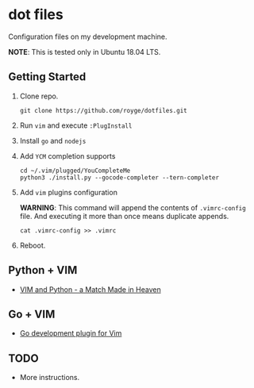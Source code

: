 # dot files

Configuration files on my development machine.

**NOTE**: This is tested only in Ubuntu 18.04 LTS.

## Getting Started

1. Clone repo.

    ```
    git clone https://github.com/royge/dotfiles.git
    ```

1. Run ```vim``` and execute ```:PlugInstall```

1. Install `go` and `nodejs`

1. Add `YCM` completion supports

    ```
    cd ~/.vim/plugged/YouCompleteMe
    python3 ./install.py --gocode-completer --tern-completer
    ```

1. Add `vim` plugins configuration

    **WARNING**: This command will append the contents of `.vimrc-config` file.
    And executing it more than once means duplicate appends.

    ```
    cat .vimrc-config >> .vimrc
    ```

1. Reboot.

## Python + VIM

- [VIM and Python - a Match Made in Heaven](https://realpython.com/blog/python/vim-and-python-a-match-made-in-heaven/)

## Go + VIM

- [Go development plugin for Vim](https://github.com/fatih/vim-go)

TODO
----

* More instructions.
